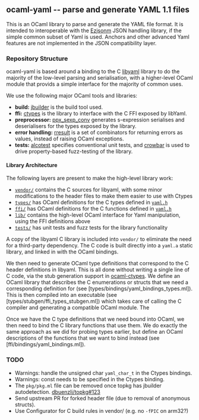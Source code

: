 ## ocaml-yaml -- parse and generate YAML 1.1 files

This is an OCaml library to parse and generate the YAML file
format.  It is intended to interoperable with the [Ezjsonm](https://github.com/mirage/ezjsonm)
JSON handling library, if the simple common subset of Yaml 
is used.  Anchors and other advanced Yaml features are not
implemented in the JSON compatibility layer.

### Repository Structure

ocaml-yaml is based around a binding to the C [libyaml](http://pyyaml.org/wiki/LibYAML)
library to do the majority of the low-level parsing and serialisation,
with a higher-level OCaml module that provids a simple interface for the
majority of common uses.

We use the following major OCaml tools and libraries:

- **build:** [jbuilder](https://github.com/janestreet/jbuilder) is the build tool used.
- **ffi:** [ctypes](https://github.com/ocamllabs/ocaml-ctypes) is the library to interface with the C FFI exposed by libYaml.
- **preprocessor:** [ppx_sexp_conv](https://github.com/janestreet/ppx_sexp_conv) generates s-expression serialises and deserialisers for the types exposed by the library.
- **error handling:** [rresult](https://github.com/dbuenzli/rresult) is a set of combinators for returning errors as values, instead of raising OCaml exceptions.
- **tests:** [alcotest](https://github.com/mirage/alcotest) specifies conventional unit tests, and [crowbar](https://github.com/stedolan/crowbar) is used to drive property-based fuzz-testing of the library.

#### Library Architecture

The following layers are present to make the high-level library work:

- [`vendor/`](vendor/) contains the C sources for libyaml, with some minor modifications
  to the header files to make them easier to use with Ctypes
- [`types/`](types/) has OCaml definitions for the C types defined in [`yaml.h`](vendor/yaml.h)
- [`ffi/`](ffi/) has OCaml definitions for the C functions defined in [`yaml.h`](vendor/yaml.h)
- [`lib/`](lib/) contains the high-level OCaml interface for Yaml manipulation, using the FFI definitions above
- [`tests/`](tests/) has unit tests and fuzz tests for the library functionality

A copy of the libyaml C library is included into `vendor/` to eliminate the need
for a third-party dependency.  The C code is built directly into a `yaml.a`
static library, and linked in with the OCaml bindings.

We then need to generate OCaml type definitions that correspond to the C header
definitions in libyaml.  This is all done without writing a single line of C code,
via the stub generation support in [ocaml-ctypes](https://github.com/ocamllabs/ocaml-ctypes).
We define an OCaml library that describes the C enumerations or structs that we need a
corresponding definition for (see [types/bindings/yaml_bindings_types.ml]).  This is
then compiled into an executable (see [types/stubgen/ffi_types_stubgen.ml]) which takes
care of calling the C compiler and generating a compatible OCaml module. The 

Once we have the C type definitions that we need bound into OCaml, we then need to
bind the C library functions that use them.  We do exactly the same approach as we 
did for probing types earlier, but define an OCaml descriptions of the functions
that we want to bind instead (see [ffi/bindings/yaml_bindings.ml]).

### TODO 

- Warnings: handle the unsigned char `yaml_char_t` in the Ctypes bindings.
- Warnings: const needs to be specified in the Ctypes binding.
- The `pkg/pkg.ml` file can be removed once topkg has jbuilder autodetection.
  [dbuenzli/topkg#123](https://github.com/dbuenzli/topkg/issues/123)
- Send upstream PR for forked header file (due to removal of anonymous structs).
- Use Configurator for C build rules in vendor/ (e.g. no `-fPIC` on arm32?)
